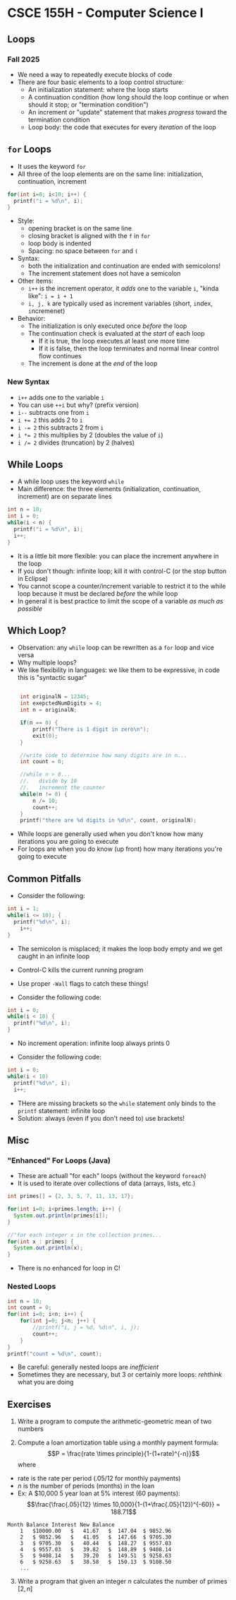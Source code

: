 
# CSCE 155H - Computer Science I
## Loops
### Fall 2025

* We need a way to repeatedly execute blocks of code
* There are four basic elements to a loop control structure:
  * An initialization statement: where the loop starts
  * A continuation condition (how long should the loop continue or when should it stop; or "termination condition")
  * An increment or "update" statement that makes *progress* toward the termination condition
  * Loop body: the code that executes for every *iteration* of the loop

## `for` Loops

* It uses the keyword `for`
* All three of the loop elements are on the same line: initialization, continuation, increment

```c
for(int i=0; i<10; i++) {
  printf("i = %d\n", i);
}
```

* Style:
  * opening bracket is on the same line
  * closing bracket is aligned with the `f` in `for`
  * loop body is indented
  * Spacing: no space between `for` and `(`
* Syntax:
  * both the initialization and continuation are ended with semicolons!
  * The increment statement does not have a semicolon
* Other items:
  * `i++` is the increment operator, it *adds* one to the variable `i`, "kinda like": `i = i + 1`
  * `i, j, k` are typically used as increment variables (short, `i`ndex, `i`ncremenet)
* Behavior:
  * The initialization is only executed once *before* the loop
  * The continuation check is evaluated at the *start* of each loop
    * If it is true, the loop executes at least one more time
    * If it is false, then the loop terminates and normal linear control flow continues
  * The increment is done at the *end* of the loop

### New Syntax

* `i++` adds one to the variable `i`
* You can use `++i` but why?  (prefix version)
* `i--` subtracts one from `i`
* `i += 2` this adds 2 to `i`
* `i -= 2` this subtracts 2 from `i`
* `i *= 2` this multiplies by 2 (doubles the value of `i`)
* `i /= 2` divides (truncation) by 2 (halves)

## While Loops

* A while loop uses the keyword `while`
* Main difference: the three elements (initialization, continuation, increment) are on separate lines

```c
int n = 10;
int i = 0;
while(i < n) {
  printf("i = %d\n", i);
  i++;
}
```

* It is a little bit more flexible: you can place the increment anywhere in the loop
* If you don't though: infinite loop; kill it with control-C
 (or the stop button in Eclipse)
* You cannot scope a counter/increment variable to restrict it to the while loop because it must be declared *before* the while loop
* In general it is best practice to limit the scope of a variable *as much as possible*

## Which Loop?

* Observation: any `while` loop can be rewritten as a `for` loop and vice versa
* Why multiple loops?
* We like flexibility in languages: we like them to be expressive, in code this is "syntactic sugar"

```c

    int originalN = 12345;
    int exepctedNumDigits = 4;
    int n = originalN;

    if(n == 0) {
        printf("There is 1 digit in zero\n");
        exit(0);
    }

    //write code to determine how many digits are in n...
    int count = 0;

    //while n > 0...
    //.   divide by 10
    //.   increment the counter
    while(n != 0) {
        n /= 10;
        count++;
    }
    printf("there are %d digits in %d\n", count, originalN);

```

* While loops are generally used when you don't know how many iterations you are going to execute
* For loops are when you do know (up front) how many iterations you're going to execute

## Common Pitfalls

* Consider the following:

```c
int i = 1;
while(i <= 10); {
  printf("%d\n", i);
	i++;
}
```

* The semicolon is misplaced; it makes the loop body empty and we get caught in an infinite loop
* Control-C kills the current running program
* Use proper `-Wall` flags to catch these things!

* Consider the following code:

```c
int i = 0;
while(i < 10) {
  printf("%d\n", i);
}
```

* No increment operation: infinite loop always prints 0

* Consider the following code:

```c
int i = 0;
while(i < 10)
  printf("%d\n", i);
  i++;
```

* THere are missing brackets so the `while` statement only binds to the `printf` statement: infinite loop
* Solution: always (even if you don't need to) use brackets!

## Misc

### "Enhanced" For Loops (Java)

* These are actuall "for each" loops (without the keyword `foreach`)
* It is used to iterate over collections of data (arrays, lists, etc.)

```java
int primes[] = {2, 3, 5, 7, 11, 13, 17};

for(int i=0; i<primes.length; i++) {
  System.out.println(primes[i]);
}

//"for each integer x in the collection primes...
for(int x : primes) {
  System.out.println(x);
}
```

* There is no enhanced for loop in C!

### Nested Loops

```c
int n = 10;
int count = 0;
for(int i=0; i<n; i++) {
    for(int j=0; j<n; j++) {
        //printf("i, j = %d, %d\n", i, j);
        count++;
    }
}
printf("count = %d\n", count);
```

* Be careful: generally nested loops are *inefficient*
* Sometimes they are necessary, but 3 or certainly more loops: *rehthink* what you are doing

## Exercises

1. Write a program to compute the arithmetic-geometric mean of two numbers

2. Compute a loan amortization table using a monthly payment formula:
  $$P = \frac{rate \times principle}{1-(1+rate)^{-n}}$$
where
 * rate is the rate per period (.05/12 for monthly payments)
 * $n$ is the number of periods (months) in the loan
 * Ex: A $10,000 5 year loan at 5% interest (60 payments):
 $$\frac{\frac{.05}{12} \times 10,000}{1-(1+\frac{.05}{12})^{-60}} = 188.71$$

 ```text
 Month Balance Interest New Balance
     1   $10000.00   $   41.67   $  147.04  $ 9852.96
     2   $ 9852.96   $   41.05   $  147.66  $ 9705.30
     3   $ 9705.30   $   40.44   $  148.27  $ 9557.03
     4   $ 9557.03   $   39.82   $  148.89  $ 9408.14
     5   $ 9408.14   $   39.20   $  149.51  $ 9258.63
     6   $ 9258.63   $   38.58   $  150.13  $ 9108.50
     ...
 ```

 3. Write a program that given an integer $n$ calculates the number of
 primes $[2, n]$

```text













```
